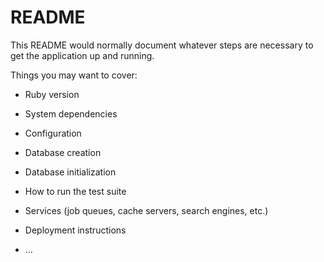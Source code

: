 # README

This README would normally document whatever steps are necessary to get the
application up and running.

Things you may want to cover:

* Ruby version

* System dependencies

* Configuration

* Database creation

* Database initialization

* How to run the test suite

* Services (job queues, cache servers, search engines, etc.)

* Deployment instructions

* ...


<!-- # @user.create_quizzes => list of created quizzes by user
# @user.create_quizzes.create(title: "blah blah") => creates a new quiz and associates it with user

# @user.quizzes => list of quizzes a user has taken
# @user.taken_quizzes => list of taken_quizzes(user_id and quiz_id), NOT SO USEFUL
# @user.taken_quizzes.create(quiz_id: <quiz_id>) => @user.quizzes will have new quiz



# create and take quizzes -->

<!-- 
    User can login, signup or edit 
    User can create a new quiz, or take an existing one

    @user.taken_quizzes should show all taken quizzes by user
    @user.created_quizzes should show all created quizzes by user


 -->


<!-- 
    User (can create and take many quizzes)
        has_many :created_quizzes, foreign_key: "owner_id", class_name: "Quiz"

        has_many :taken_quizzes, foreign_key: "takers_id", class_name: "Quiz"


    Quiz
        has_many questions
        belongs_to :owner, class_name: 'User'

        has_many :takers, class_name: 'User'


    Question 
        belongs_to quiz

        has_many answers
        has_many response
    
    Answer
        belongs_to question 
        has_many responses
        
        
    Response 
        belongs_to question
        belongs_to answer  
        belongs_to user
 -->

